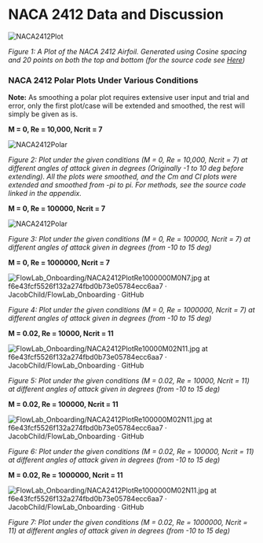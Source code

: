 # NACA 2412 Data and Discussion

![NACA2412Plot](https://github.com/JacobChild/FlowLab_Onboarding/blob/f6e43fcf5526f132a274fbd0b73e05784ecc6aa7/XfoilProject/OutputImages/NACA2412PlotFig.jpg)

*Figure 1: A Plot of the NACA 2412 Airfoil. Generated using Cosine spacing and 20 points on both the top and bottom (for the source code see [Here](https://github.com/JacobChild/FlowLab_Onboarding/blob/9f6389461f356a878bb87c64cd1cda8c4b8043e0/AirFoilCoordinatesArraysActivity.jl))*



### NACA 2412 Polar Plots Under Various Conditions

**Note:** As smoothing a polar plot requires extensive user input and trial and error, only the first plot/case will be extended and smoothed, the rest will simply be given as is.



**M = 0, Re = 10,000, Ncrit = 7**

![NACA2412Polar](https://github.com/JacobChild/FlowLab_Onboarding/blob/f6e43fcf5526f132a274fbd0b73e05784ecc6aa7/XfoilProject/OutputImages/NACA2412PlotRe10000M0N7.jpg)

*Figure 2: Plot under the given conditions (M = 0, Re = 10,000, Ncrit = 7) at different angles of attack given in degrees (Originally -1 to 10 deg before extending). All the plots were smoothed, and the Cm and Cl plots were extended and smoothed from -pi to pi. For methods, see the source code linked in the appendix.*



**M = 0, Re = 100000, Ncrit = 7**

![NACA2412Polar](https://github.com/JacobChild/FlowLab_Onboarding/blob/f6e43fcf5526f132a274fbd0b73e05784ecc6aa7/XfoilProject/OutputImages/NACA2412PlotRe100000M0N7.jpg)

*Figure 3: Plot under the given conditions (M = 0, Re = 100000, Ncrit = 7) at different angles of attack given in degrees (from -10 to 15 deg)*



**M = 0, Re = 1000000, Ncrit = 7**

![FlowLab_Onboarding/NACA2412PlotRe1000000M0N7.jpg at f6e43fcf5526f132a274fbd0b73e05784ecc6aa7 · JacobChild/FlowLab_Onboarding · GitHub](https://github.com/JacobChild/FlowLab_Onboarding/blob/f6e43fcf5526f132a274fbd0b73e05784ecc6aa7/XfoilProject/OutputImages/NACA2412PlotRe1000000M0N7.jpg)

*Figure 4: Plot under the given conditions (M = 0, Re = 1000000, Ncrit = 7) at different angles of attack given in degrees (from -10 to 15 deg)*



**M = 0.02, Re = 10000, Ncrit = 11**

![FlowLab_Onboarding/NACA2412PlotRe10000M02N11.jpg at f6e43fcf5526f132a274fbd0b73e05784ecc6aa7 · JacobChild/FlowLab_Onboarding · GitHub](https://github.com/JacobChild/FlowLab_Onboarding/blob/f6e43fcf5526f132a274fbd0b73e05784ecc6aa7/XfoilProject/OutputImages/NACA2412PlotRe10000M02N11.jpg)

*Figure 5: Plot under the given conditions (M = 0.02, Re = 10000, Ncrit = 11) at different angles of attack given in degrees (from -10 to 15 deg)*



**M = 0.02, Re = 100000, Ncrit = 11**

![FlowLab_Onboarding/NACA2412PlotRe100000M02N11.jpg at f6e43fcf5526f132a274fbd0b73e05784ecc6aa7 · JacobChild/FlowLab_Onboarding · GitHub](https://github.com/JacobChild/FlowLab_Onboarding/blob/f6e43fcf5526f132a274fbd0b73e05784ecc6aa7/XfoilProject/OutputImages/NACA2412PlotRe100000M02N11.jpg)

*Figure 6: Plot under the given conditions (M = 0.02, Re = 100000, Ncrit = 11) at different angles of attack given in degrees (from -10 to 15 deg)*



**M = 0.02, Re = 1000000, Ncrit = 11**

![FlowLab_Onboarding/NACA2412PlotRe1000000M02N11.jpg at f6e43fcf5526f132a274fbd0b73e05784ecc6aa7 · JacobChild/FlowLab_Onboarding · GitHub](https://github.com/JacobChild/FlowLab_Onboarding/blob/f6e43fcf5526f132a274fbd0b73e05784ecc6aa7/XfoilProject/OutputImages/NACA2412PlotRe1000000M02N11.jpg)

*Figure 7: Plot under the given conditions (M = 0.02, Re = 1000000, Ncrit = 11) at different angles of attack given in degrees (from -10 to 15 deg)*








